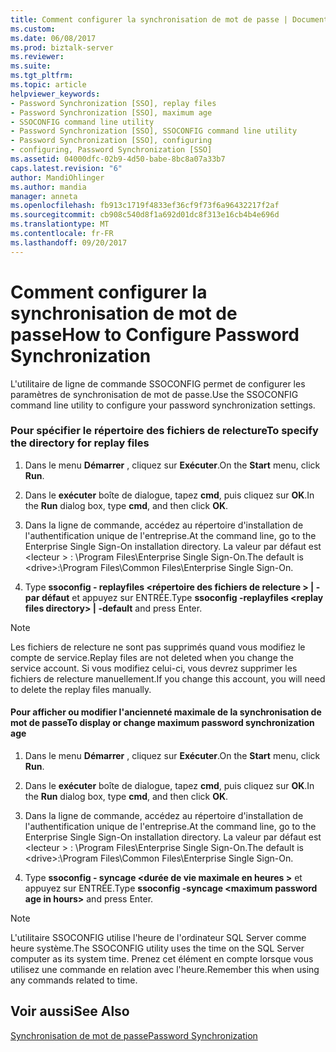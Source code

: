 ```yaml
---
title: Comment configurer la synchronisation de mot de passe | Documents Microsoft
ms.custom: 
ms.date: 06/08/2017
ms.prod: biztalk-server
ms.reviewer: 
ms.suite: 
ms.tgt_pltfrm: 
ms.topic: article
helpviewer_keywords:
- Password Synchronization [SSO], replay files
- Password Synchronization [SSO], maximum age
- SSOCONFIG command line utility
- Password Synchronization [SSO], SSOCONFIG command line utility
- Password Synchronization [SSO], configuring
- configuring, Password Synchronization [SSO]
ms.assetid: 04000dfc-02b9-4d50-babe-8bc8a07a33b7
caps.latest.revision: "6"
author: MandiOhlinger
ms.author: mandia
manager: anneta
ms.openlocfilehash: fb913c1719f4833ef36cf9f73f6a96432217f2af
ms.sourcegitcommit: cb908c540d8f1a692d01dc8f313e16cb4b4e696d
ms.translationtype: MT
ms.contentlocale: fr-FR
ms.lasthandoff: 09/20/2017
---
```

# <a name="how-to-configure-password-synchronization"></a><span data-ttu-id="2554e-102">Comment configurer la synchronisation de mot de passe</span><span class="sxs-lookup"><span data-stu-id="2554e-102">How to Configure Password Synchronization</span></span>
<span data-ttu-id="2554e-103">L'utilitaire de ligne de commande SSOCONFIG permet de configurer les paramètres de synchronisation de mot de passe.</span><span class="sxs-lookup"><span data-stu-id="2554e-103">Use the SSOCONFIG command line utility to configure your password synchronization settings.</span></span>  
  
### <a name="to-specify-the-directory-for-replay-files"></a><span data-ttu-id="2554e-104">Pour spécifier le répertoire des fichiers de relecture</span><span class="sxs-lookup"><span data-stu-id="2554e-104">To specify the directory for replay files</span></span>  
  
1.  <span data-ttu-id="2554e-105">Dans le menu **Démarrer** , cliquez sur **Exécuter**.</span><span class="sxs-lookup"><span data-stu-id="2554e-105">On the **Start** menu, click **Run**.</span></span>  
  
2.  <span data-ttu-id="2554e-106">Dans le **exécuter** boîte de dialogue, tapez **cmd**, puis cliquez sur **OK**.</span><span class="sxs-lookup"><span data-stu-id="2554e-106">In the **Run** dialog box, type **cmd**, and then click **OK**.</span></span>  
  
3.  <span data-ttu-id="2554e-107">Dans la ligne de commande, accédez au répertoire d'installation de l'authentification unique de l'entreprise.</span><span class="sxs-lookup"><span data-stu-id="2554e-107">At the command line, go to the Enterprise Single Sign-On installation directory.</span></span> <span data-ttu-id="2554e-108">La valeur par défaut est \<lecteur > : \Program Files\Enterprise Single Sign-On.</span><span class="sxs-lookup"><span data-stu-id="2554e-108">The default is \<drive>:\Program Files\Common Files\Enterprise Single Sign-On.</span></span>  
  
4.  <span data-ttu-id="2554e-109">Type **ssoconfig - replayfiles \<répertoire des fichiers de relecture > &#124; - par défaut** et appuyez sur ENTRÉE.</span><span class="sxs-lookup"><span data-stu-id="2554e-109">Type **ssoconfig -replayfiles \<replay files directory> &#124; -default** and press Enter.</span></span>  
  
> [!NOTE]
>  <span data-ttu-id="2554e-110">Les fichiers de relecture ne sont pas supprimés quand vous modifiez le compte de service.</span><span class="sxs-lookup"><span data-stu-id="2554e-110">Replay files are not deleted when you change the service account.</span></span> <span data-ttu-id="2554e-111">Si vous modifiez celui-ci, vous devrez supprimer les fichiers de relecture manuellement.</span><span class="sxs-lookup"><span data-stu-id="2554e-111">If you change this account, you will need to delete the replay files manually.</span></span>  
  
#### <a name="to-display-or-change-maximum-password-synchronization-age"></a><span data-ttu-id="2554e-112">Pour afficher ou modifier l'ancienneté maximale de la synchronisation de mot de passe</span><span class="sxs-lookup"><span data-stu-id="2554e-112">To display or change maximum password synchronization age</span></span>  
  
1.  <span data-ttu-id="2554e-113">Dans le menu **Démarrer** , cliquez sur **Exécuter**.</span><span class="sxs-lookup"><span data-stu-id="2554e-113">On the **Start** menu, click **Run**.</span></span>  
  
2.  <span data-ttu-id="2554e-114">Dans le **exécuter** boîte de dialogue, tapez **cmd**, puis cliquez sur **OK**.</span><span class="sxs-lookup"><span data-stu-id="2554e-114">In the **Run** dialog box, type **cmd**, and then click **OK**.</span></span>  
  
3.  <span data-ttu-id="2554e-115">Dans la ligne de commande, accédez au répertoire d'installation de l'authentification unique de l'entreprise.</span><span class="sxs-lookup"><span data-stu-id="2554e-115">At the command line, go to the Enterprise Single Sign-On installation directory.</span></span> <span data-ttu-id="2554e-116">La valeur par défaut est \<lecteur > : \Program Files\Enterprise Single Sign-On.</span><span class="sxs-lookup"><span data-stu-id="2554e-116">The default is \<drive>:\Program Files\Common Files\Enterprise Single Sign-On.</span></span>  
  
4.  <span data-ttu-id="2554e-117">Type **ssoconfig - syncage \<durée de vie maximale en heures >** et appuyez sur ENTRÉE.</span><span class="sxs-lookup"><span data-stu-id="2554e-117">Type **ssoconfig -syncage \<maximum password age in hours>** and press Enter.</span></span>  
  
> [!NOTE]
>  <span data-ttu-id="2554e-118">L'utilitaire SSOCONFIG utilise l'heure de l'ordinateur SQL Server comme heure système.</span><span class="sxs-lookup"><span data-stu-id="2554e-118">The SSOCONFIG utility uses the time on the SQL Server computer as its system time.</span></span> <span data-ttu-id="2554e-119">Prenez cet élément en compte lorsque vous utilisez une commande en relation avec l'heure.</span><span class="sxs-lookup"><span data-stu-id="2554e-119">Remember this when using any commands related to time.</span></span>  
  
## <a name="see-also"></a><span data-ttu-id="2554e-120">Voir aussi</span><span class="sxs-lookup"><span data-stu-id="2554e-120">See Also</span></span>  
 [<span data-ttu-id="2554e-121">Synchronisation de mot de passe</span><span class="sxs-lookup"><span data-stu-id="2554e-121">Password Synchronization</span></span>](../core/password-synchronization2.md)